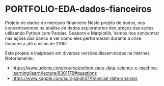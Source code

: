 # PORTFOLIO-EDA-dados-fianceiros

Projeto de dados do mercado financeiro
Neste projeto de dados, nos concentraremos na análise de dados exploratórios dos preços das ações utilizando Python com Pandas, Seaborn e Matplotlib.
Vamos nos concentrar nas ações dos banco e ver como eles performaram durante a crise financeira até o início de 2016.

Este projeto é insipirado em diversas versões disseminadas na internet. Notoriamente:
- https://www.udemy.com/course/python-para-data-science-e-machine-learning/learn/lecture/8301176#questions
- https://www.kaggle.com/surajsingh07/financial-data-analysis

